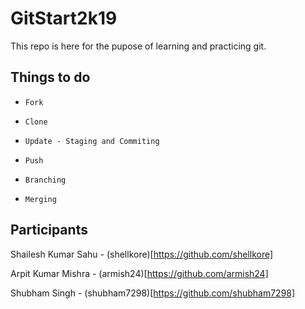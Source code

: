 # GitStart2k19

This repo is here for the pupose of learning and practicing git.

## Things to do

+ `Fork`

+ `Clone`

+ `Update - Staging and Commiting`

+ `Push`

+ `Branching`

+ `Merging`

## Participants

Shailesh Kumar Sahu - (shellkore)[https://github.com/shellkore]

Arpit Kumar Mishra - (armish24)[https://github.com/armish24]

Shubham Singh - (shubham7298)[https://github.com/shubham7298]

